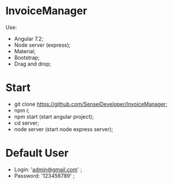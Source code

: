 # InvoiceManager
Use:
- Angular 7.2;
- Node server (express);
- Material;
- Bootstrap;
- Drag and drop;

# Start
- git clone https://github.com/SenseiDeveloper/InvoiceManager;
- npm i;
- npm start (start angular project);
- cd server;
- node server (start node express server);

# Default User
- Login: 'admin@gmail.com' ; 
- Password: '123456789' ;


